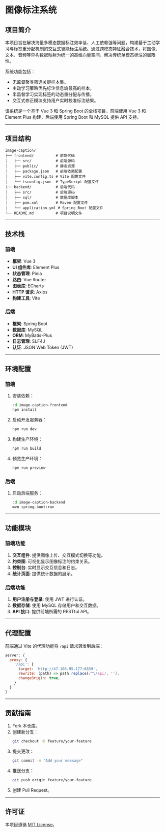 # 图像标注系统

## 项目简介

本项目旨在解决海量多模态数据标注效率低、人工依赖强等问题，构建基于主动学习与标签重分配机制的交互式智能标注系统。通过跨模态特征融合技术，将图像、文本、音频等异构数据映射为统一的高维向量空间，解决传统单模态标注的局限性。

系统功能包括：
- 无监督聚类筛选关键样本集。
- 主动学习策略优先标注信息熵最高的样本。
- 半监督学习实现标签的动态重分配与传播。
- 交互式修正模块支持用户实时校准标注结果。

该系统是一个基于 Vue 3 和 Spring Boot 的全栈项目，前端使用 Vue 3 和 Element Plus 构建，后端使用 Spring Boot 和 MySQL 提供 API 支持。

---

## 项目结构

```
image-caption/
├── frontend/          # 前端代码
│   ├── src/           # 前端源码
│   ├── public/        # 静态资源
│   ├── package.json   # 前端依赖配置
│   ├── vite.config.ts # Vite 配置文件
│   └── tsconfig.json  # TypeScript 配置文件
├── backend/           # 后端代码
│   ├── src/           # 后端源码
│   ├── sql/           # 数据库脚本
│   ├── pom.xml        # Maven 配置文件
│   └── application.yml # Spring Boot 配置文件
└── README.md          # 项目说明文件
```

---

## 技术栈

### 前端
- **框架**: Vue 3
- **UI 组件库**: Element Plus
- **状态管理**: Pinia
- **路由**: Vue Router
- **图表库**: ECharts
- **HTTP 请求**: Axios
- **构建工具**: Vite

### 后端
- **框架**: Spring Boot
- **数据库**: MySQL
- **ORM**: MyBatis-Plus
- **日志管理**: SLF4J
- **认证**: JSON Web Token (JWT)

---

## 环境配置

### 前端

1. 安装依赖：
   ```bash
   cd image-caption-frontend
   npm install
   ```

2. 启动开发服务器：
   ```bash
   npm run dev
   ```

3. 构建生产环境：
   ```bash
   npm run build
   ```

4. 预览生产环境：
   ```bash
   npm run preview
   ```

### 后端

1. 启动后端服务：
   ```bash
   cd image-caption-backend
   mvn spring-boot:run
   ```

---

## 功能模块

### 前端功能
1. **交互组件**: 提供图像上传、交互模式切换等功能。
2. **约束图**: 可视化显示图像标注的约束关系。
3. **控制台**: 实时显示交互信息和日志。
4. **统计页面**: 提供统计数据的展示。

### 后端功能
1. **用户注册与登录**: 使用 JWT 进行认证。
2. **数据存储**: 使用 MySQL 存储用户和交互数据。
3. **API 接口**: 提供前端所需的 RESTful API。

---

## 代理配置

前端通过 Vite 的代理功能将 `/api` 请求转发到后端：

```javascript
server: {
  proxy: {
    '/api': {
      target: 'http://47.108.95.177:8889',
      rewrite: (path) => path.replace(/^\/api/, ''),
      changeOrigin: true,
    }
  }
}
```

---

## 贡献指南

1. Fork 本仓库。
2. 创建新分支：
   ```bash
   git checkout -b feature/your-feature
   ```
3. 提交更改：
   ```bash
   git commit -m "Add your message"
   ```
4. 推送分支：
   ```bash
   git push origin feature/your-feature
   ```
5. 创建 Pull Request。

---

## 许可证

本项目遵循 [MIT License](LICENSE)。